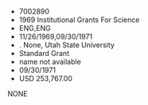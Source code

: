 * 7002890
* 1969 Institutional Grants For Science
* ENG,ENG
* 11/26/1969,09/30/1971
*  . None, Utah State University
* Standard Grant
*   name not available
* 09/30/1971
* USD 253,767.00

NONE